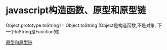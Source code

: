 # javascript构造函数、原型和原型链

Object.prototype.toString != Object.toString  (Object是构造函数,不是对象, 下一个toString是Function的)

[原型和原型链](https://github.com/wuyawei/fe-code/blob/master/JavaScript/js%E5%9F%BA%E7%A1%80/%E5%8E%9F%E5%9E%8B%E5%92%8C%E5%8E%9F%E5%9E%8B%E9%93%BE/%E5%8E%9F%E5%9E%8B%E5%92%8C%E5%8E%9F%E5%9E%8B%E9%93%BE.md)
